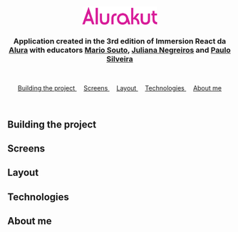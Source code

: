 <h3
  align="center"
>
  <img
    width="168em"
    src="./readmeScreens/logo.svg"
  >
</h3>

<h3
  align="center"
>
  Application created in the 3rd edition of Immersion React da <a href="">Alura</a> with educators <a href="https://github.com/omariosouto">Mario Souto</a>, <a href="https://github.com/juunegreiros">Juliana Negreiros</a> and <a href="https://github.com/peas">Paulo Silveira</a>
</h3>

<br
/>
<p
  align="center"
>
  <a
    href="#building-the-project"
  >
    Building the project
  </a>&nbsp;&nbsp;&nbsp;
  <a
    href="#screens"
  >
    Screens
  </a>&nbsp;&nbsp;&nbsp;
  <a
    href="#Layout"
  >
    Layout
  </a>&nbsp;&nbsp;&nbsp;
  <a
    href="#Technologies"
  >
  Technologies
  </a>&nbsp;&nbsp;&nbsp;
  <a
    href="#About me"
  >
  About me
  </a>
</p>

<br
/>

## Building the project

## Screens

## Layout

## Technologies

## About me
